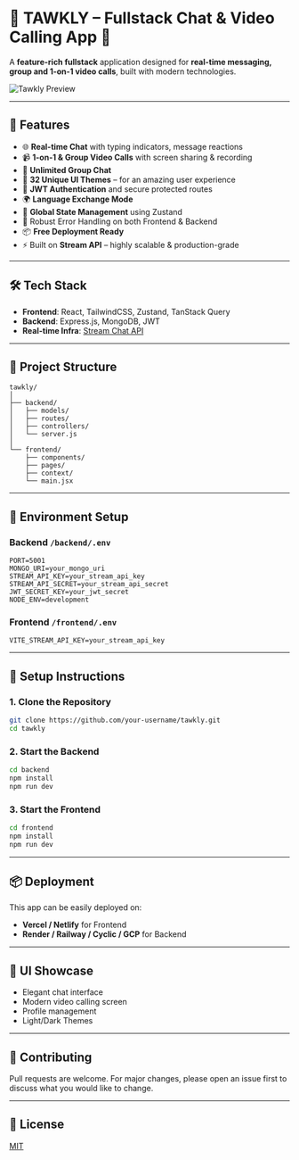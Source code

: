 
# 🌟 TAWKLY – Fullstack Chat & Video Calling App 🌟

A **feature-rich fullstack** application designed for **real-time messaging, group and 1-on-1 video calls**, built with modern technologies.

![Tawkly Preview](./assets/tawkly-banner.png)

---

## 🚀 Features

- 🌐 **Real-time Chat** with typing indicators, message reactions
- 📹 **1-on-1 & Group Video Calls** with screen sharing & recording
- 👥 **Unlimited Group Chat**
- 🎨 **32 Unique UI Themes** – for an amazing user experience
- 🔐 **JWT Authentication** and secure protected routes
- 🌍 **Language Exchange Mode**
- 🧠 **Global State Management** using Zustand
- 🚨 Robust Error Handling on both Frontend & Backend
- 📦 **Free Deployment Ready**
- ⚡ Built on **Stream API** – highly scalable & production-grade

---

## 🛠️ Tech Stack

- **Frontend**: React, TailwindCSS, Zustand, TanStack Query  
- **Backend**: Express.js, MongoDB, JWT  
- **Real-time Infra**: [Stream Chat API](https://getstream.io/chat/)

---

## 📁 Project Structure

```
tawkly/
│
├── backend/
│   ├── models/
│   ├── routes/
│   ├── controllers/
│   └── server.js
│
└── frontend/
    ├── components/
    ├── pages/
    ├── context/
    └── main.jsx
```

---

## 🔐 Environment Setup

### Backend `/backend/.env`

```env
PORT=5001
MONGO_URI=your_mongo_uri
STREAM_API_KEY=your_stream_api_key
STREAM_API_SECRET=your_stream_api_secret
JWT_SECRET_KEY=your_jwt_secret
NODE_ENV=development
```

### Frontend `/frontend/.env`

```env
VITE_STREAM_API_KEY=your_stream_api_key
```

---

## 🧪 Setup Instructions

### 1. Clone the Repository

```bash
git clone https://github.com/your-username/tawkly.git
cd tawkly
```

### 2. Start the Backend

```bash
cd backend
npm install
npm run dev
```

### 3. Start the Frontend

```bash
cd frontend
npm install
npm run dev
```

---

## 📦 Deployment

This app can be easily deployed on:

- **Vercel / Netlify** for Frontend  
- **Render / Railway / Cyclic / GCP** for Backend  

---

## 📸 UI Showcase

- Elegant chat interface  
- Modern video calling screen  
- Profile management  
- Light/Dark Themes  

---

## 🙌 Contributing

Pull requests are welcome. For major changes, please open an issue first to discuss what you would like to change.

---

## 📜 License

[MIT](LICENSE)

